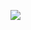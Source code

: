 ![](https://cdn.discordapp.com/attachments/1253005847932571741/1393142563279470623/ezgif-6dfbc72c3d0633.gif?ex=6872189e&is=6870c71e&hm=0b2e4f9e230ba6dcc96423b3317847d7ea4fdce65591a75049d7e99dbe65ff71&)
